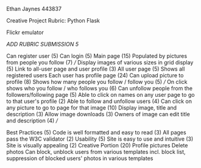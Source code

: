 Ethan Jaynes 443837

Creative Project Rubric: Python Flask

Flickr emulator

*ADD RUBRIC SUBMISSION 5*

Can register user (5)
Can login (5)
Main page (15)
    Populated by pictures from people you follow (7) */*
    Display images of various sizes in grid display (5)
    Link to all-user page and user profile (3)
All user page (5)
    Shows all registered users
Each user has profile page (24)
    Can upload picture to profile (8)
    Shows how many people you follow / follow you (5) */*
    On click shows who you follow / who follows you (6)
    Can unfollow people from the followers/following page (5)
Able to click on names on any user page to go to that user's profile (2)
Able to follow and unfollow users (4)
Can click on any picture to go to page for that image (10)
    Display image, title and description (3)
    Allow image downloads (3)
    Owners of image can edit title and description (4)
*/*
    
Best Practices (5)
    Code is well formatted and easy to read (3)
    All pages pass the W3C validator (2)
Usability (5)
    Site is easy to use and intuitive (3)
    Site is visually appealing (2)
Creative Portion (20)
    Profile pictures
    Delete photos
    Can block, unblock users from various templates
        incl. block list, suppression of blocked users' photos in various templates